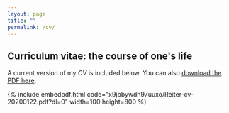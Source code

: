 ```yaml
---
layout: page
title: ""
permalink: /cv/
---
```


## Curriculum vitae: the course of one's life

A current version of my *CV* is included below. You can also [download the PDF here](https://www.dropbox.com/s/x9jbbywdh97uuxo/Reiter-cv-20200122.pdf?dl=0).

{% include embedpdf.html code="x9jbbywdh97uuxo/Reiter-cv-20200122.pdf?dl=0" width=100 height=800 %}
